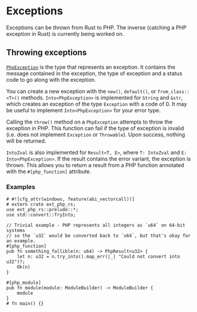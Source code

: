 # Exceptions

Exceptions can be thrown from Rust to PHP. The inverse (catching a PHP exception
in Rust) is currently being worked on.

## Throwing exceptions

[`PhpException`] is the type that represents an exception. It contains the
message contained in the exception, the type of exception and a status code to
go along with the exception.

You can create a new exception with the `new()`, `default()`, or
`from_class::<T>()` methods. `Into<PhpException>` is implemented for `String`
and `&str`, which creates an exception of the type `Exception` with a code of 0.
It may be useful to implement `Into<PhpException>` for your error type.

Calling the `throw()` method on a `PhpException` attempts to throw the exception
in PHP. This function can fail if the type of exception is invalid (i.e. does
not implement `Exception` or `Throwable`). Upon success, nothing will be
returned.

`IntoZval` is also implemented for `Result<T, E>`, where `T: IntoZval` and
`E: Into<PhpException>`. If the result contains the error variant, the exception
is thrown. This allows you to return a result from a PHP function annotated with
the `#[php_function]` attribute.

### Examples

```rust,no_run
# #![cfg_attr(windows, feature(abi_vectorcall))]
# extern crate ext_php_rs;
use ext_php_rs::prelude::*;
use std::convert::TryInto;

// Trivial example - PHP represents all integers as `u64` on 64-bit systems
// so the `u32` would be converted back to `u64`, but that's okay for an example.
#[php_function]
pub fn something_fallible(n: u64) -> PhpResult<u32> {
    let n: u32 = n.try_into().map_err(|_| "Could not convert into u32")?;
    Ok(n)
}

#[php_module]
pub fn module(module: ModuleBuilder) -> ModuleBuilder {
    module
}
# fn main() {}
```

[`PhpException`]: https://docs.rs/ext-php-rs/0.5.0/ext_php_rs/php/exceptions/struct.PhpException.html
